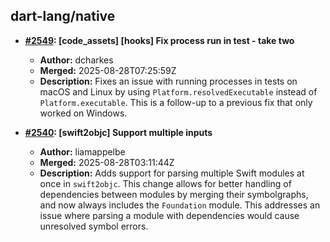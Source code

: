 ## dart-lang/native

- **[#2549](https://github.com/dart-lang/native/pull/2549): [code_assets] [hooks] Fix process run in test - take two**
  - **Author:** dcharkes
  - **Merged:** 2025-08-28T07:25:59Z
  - **Description:** Fixes an issue with running processes in tests on macOS and Linux by using `Platform.resolvedExecutable` instead of `Platform.executable`. This is a follow-up to a previous fix that only worked on Windows.

- **[#2540](https://github.com/dart-lang/native/pull/2540): [swift2objc] Support multiple inputs**
  - **Author:** liamappelbe
  - **Merged:** 2025-08-28T03:11:44Z
  - **Description:** Adds support for parsing multiple Swift modules at once in `swift2objc`. This change allows for better handling of dependencies between modules by merging their symbolgraphs, and now always includes the `Foundation` module. This addresses an issue where parsing a module with dependencies would cause unresolved symbol errors.

